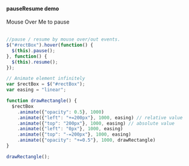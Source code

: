 #### pauseResume demo

<div class="testBackground">
<div id="rectBox" class="test">Mouse Over Me to pause</div>
</div>
<br/>

```javascript
//pause / resume by mouse over/out events.
$("#rectBox").hover(function() {
  $(this).pause();
}, function() {
  $(this).resume();
});

// Animate element infinitely
var $rectBox = $("#rectBox");
var easing = "linear";

function drawRectangle() {
  $rectBox
    .animate({"opacity": 0.5}, 1000)
    .animate({"left": "+=200px"}, 1000, easing) // relative value
    .animate({"top": "200px"}, 1000, easing) // absolute value
    .animate({"left": "0px"}, 1000, easing)
    .animate({"top": "-=200px"}, 1000, easing)
    .animate({"opacity": "+=0.5"}, 1000, drawRectangle)
}

drawRectangle();
```